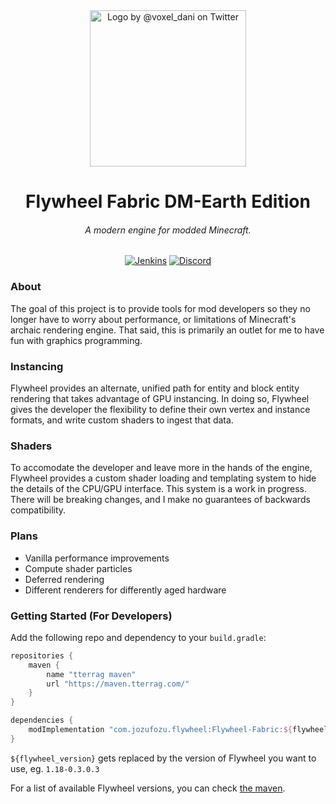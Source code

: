 <div align="center">
<img src="https://i.imgur.com/yVFgPpr.png" alt="Logo by @voxel_dani on Twitter" width="250">
<h1>Flywheel Fabric DM-Earth Edition</h1>
<h6>A modern engine for modded Minecraft.</h6>
<a href='https://ci.tterrag.com/job/Flywheel/job/Fabric/job/1.18/'><img src='https://ci.tterrag.com/job/Flywheel/job/Fabric/job/1.18/badge/icon' alt="Jenkins"></a>
<a href="https://discord.gg/sHUtFBxVdj"><img src="https://img.shields.io/discord/841464837406195712?color=5865f2&label=Discord&style=flat" alt="Discord"></a>
<br>
</div>

### About

The goal of this project is to provide tools for mod developers so they no longer have to worry about performance, or
limitations of Minecraft's archaic rendering engine. That said, this is primarily an outlet for me to have fun with
graphics programming.

### Instancing

Flywheel provides an alternate, unified path for entity and block entity rendering that takes advantage of GPU
instancing. In doing so, Flywheel gives the developer the flexibility to define their own vertex and instance formats,
and write custom shaders to ingest that data.

### Shaders

To accomodate the developer and leave more in the hands of the engine, Flywheel provides a custom shader loading and
templating system to hide the details of the CPU/GPU interface. This system is a work in progress. There will be
breaking changes, and I make no guarantees of backwards compatibility.

### Plans

- Vanilla performance improvements
- Compute shader particles
- Deferred rendering
- Different renderers for differently aged hardware

### Getting Started (For Developers)

Add the following repo and dependency to your `build.gradle`:

```groovy
repositories {
    maven {
        name "tterrag maven"
        url "https://maven.tterrag.com/"
    }
}

dependencies {
    modImplementation "com.jozufozu.flywheel:Flywheel-Fabric:${flywheel_version}"
}
```
`${flywheel_version}` gets replaced by the version of Flywheel you want to use, eg. `1.18-0.3.0.3`

For a list of available Flywheel versions, you can check [the maven](https://maven.tterrag.com/com/jozufozu/flywheel/Flywheel-Fabric/).
